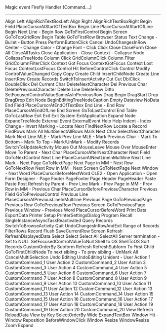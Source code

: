 Magic event			Firefly Handler (Command….)
------------------------------- ------------------------------------
Align Left			AlignRichTextBoxLeft
Align Right			AlignRichTextBoxRight
Begin Field			PlaceCursorAtStartOfTextBox
Begin Line			PlaceCursorAtStartOfLine
Begin Next Line			-
Begin Row			GoToFirstControl
Begin Screen			GoToTopGridRow
Begin Table			GoToFirstRow
Browser Status Text Change	-
Bullet				-
Button Press			PerformButtonClick
Cancel				UndoChangesInRow
Center				-
Change Color			-
Change Font			-
Click				Click
Close				CloseForm
Close All			CloseAllTasks
Close Application		-
Close Context			-
Collapse Node			CollapseTreeNode
Column Click			GridColumnClick
Column Filter			GridColumnFilterClick
Context Got Focus		ContextGotFocus
Context Lost Focus		ContextLostFocus
Control Hit			BeforeControlClick
Control Modify			ControlValueChanged
Copy				Copy
Create Child			InsertChildNode
Create Line			InsertRow
Create Records			SwitchToInsertActivity
Cut				Cut
DblClick			DoubleClick
Del Current Char		DeleteNextCharacter
Del Previous Char		DeletePreviousCharacter
Delete Line			DeleteRow
Ditto				SetFocusedControlValueSameAsInPreviousRow
Drag Begin			DragStart
Drop				DragDrop
Edit Node			BeginEditingTreeNodeCaption
Empty Dataview			NoData
End Field			PlaceCursorAtEndOfTextBox
End Line			-
End Row				PlaceCursorAtEndOfLine
End Screen			GoToLastControl
End Table			GoToLastRow
Exit				Exit
Exit System			ExitApplication
Expand Node			ExpandTreeNode
External Event			ExternalEvent
Help				Help
Indent				-
Index Change			-
Invert Marking			-
Locate Next			FindNextRow
Locate a Record			FindRows
Mark All			MultiSelectAllRows
Mark Next Char			SelectNextCharacter
Mark Next Line MLE		-
Mark Prev Line MLE		-
Mark Previous Char		-
Mark To Bottom			-
Mark To Top			-
Mark/UnMark			-
Modify Records			SwitchToUpdateActivity
Mouse Out			MouseLeave
Mouse Over			MouseEnter
Move To Parent			-
Next Char			PlaceCursorAfterNextCharacter
Next Field			GoToNextControl
Next Line			PlaceCursorAtNextLineInMultiline
Next Line Mark			-
Next Page			GoToNextPage
Next Page in MM			-
Next Row			GoToNextRow
Next Row in MM			-
Next Screen			GoToNextPage
Next Window			-
Next Word			PlaceCursorBeforeNextWord
OLE2				-
Open Application		-
Open Form Designer		-
Page Footer			PageFooter
Page Header			PageHeader
Paste				Paste
Post Refresh by Parent		-
Prev Line Mark			-
Prev Page in MM			-
Prev Row in MM			-
Previous Char			PlaceCursorBeforePreviosuCharacter
Previous Field			GoToPreviousControl
Previous Line			PlaceCursorAtPreviousLineInMultiline
Previous Page			GoToPreviousPage
Previous Row			GoToPreviousRow
Previous Screen			GoToPreviousPage
Previous Window			-
Previous Word			PlaceCursorBeforeWord
Print Data			ExportData
Printer Setup			PrinterSettingsDialog
Program Recall			SingleInstanceAsyncTaskReactivated
Query Records			SwitchToBrowseActivity
Quit				UndoChangesInRowAndExit
Range of Records		FilterRows
Record Flush			SaveCurrentRow
Screen Refresh			RefreshDisplayedData
Select				Select
Select All			SelectAll
Server termination		-
Set to NULL			SetFocusedControlValueToNull
Shell to OS			ShellToOS
Sort Records			CustomOrderBy
Subform Refresh			RefreshSubform
To First Child			GoToFirstChildNode
To next sibling			-
To prev sibling			-
UnMark All			CancelMultiSelection
Undo Editing			UndoEditing
Unident				-
User Action 1			CustomCommand_1
User Action 2			CustomCommand_2
User Action 3			CustomCommand_3
User Action 4			CustomCommand_4
User Action 5			CustomCommand_5
User Action 6			CustomCommand_6
User Action 7			CustomCommand_7
User Action 8			CustomCommand_8
User Action 9			CustomCommand_9
User Action 10			CustomCommand_10
User Action 11			CustomCommand_11
User Action 12			CustomCommand_12
User Action 13			CustomCommand_13
User Action 14			CustomCommand_14
User Action 15			CustomCommand_15
User Action 16			CustomCommand_16
User Action 17			CustomCommand_17
User Action 18			CustomCommand_18
User Action 19			CustomCommand_19
User Action 20			CustomCommand_20
View Refresh			ReloadData
View by Key			SelectOrderBy
Wide				ExpandTextBox
Window Hit			-
Window Reposition		BeforeWindowClick
Window Resize			WindowResize
Zoom				Expand
